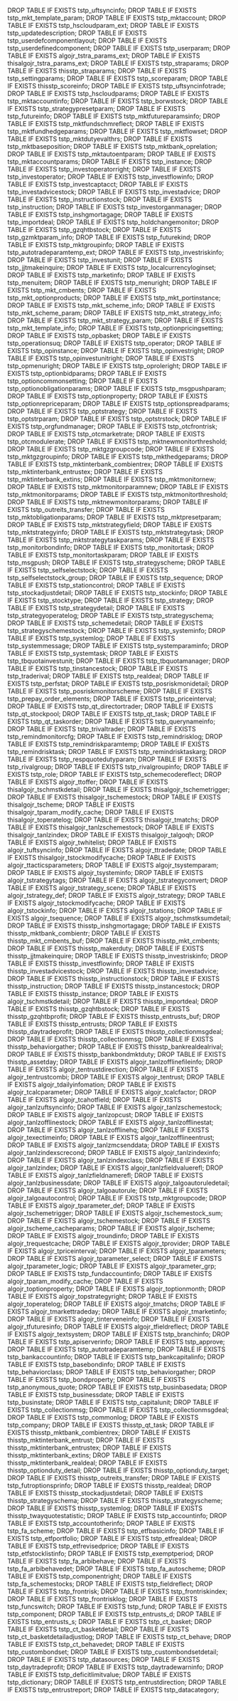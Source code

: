 DROP TABLE IF EXISTS tstp_uftsyncinfo;
DROP TABLE IF EXISTS tstp_mkt_template_param;
DROP TABLE IF EXISTS tstp_mktaccount;
DROP TABLE IF EXISTS tstp_hscloudparam_ext;
DROP TABLE IF EXISTS tstp_updatedescription;
DROP TABLE IF EXISTS tstp_userdefcomponentlayout;
DROP TABLE IF EXISTS tstp_userdefinedcomponent;
DROP TABLE IF EXISTS tstp_userparam;
DROP TABLE IF EXISTS algojr_tstra_params_ext;
DROP TABLE IF EXISTS thisalgojr_tstra_params_ext;
DROP TABLE IF EXISTS tstp_straparams;
DROP TABLE IF EXISTS thisstp_straparams;
DROP TABLE IF EXISTS tstp_settingparams;
DROP TABLE IF EXISTS tstp_scoreparam;
DROP TABLE IF EXISTS thisstp_scoreinfo;
DROP TABLE IF EXISTS tstp_uftsyncinfotrade;
DROP TABLE IF EXISTS tstp_hscloudparams;
DROP TABLE IF EXISTS tstp_mktaccountinfo;
DROP TABLE IF EXISTS tstp_borwstock;
DROP TABLE IF EXISTS tstp_strategypresetparam;
DROP TABLE IF EXISTS tstp_futureinfo;
DROP TABLE IF EXISTS tstp_mktfutureparamsinfo;
DROP TABLE IF EXISTS tstp_mktfundschmreflect;
DROP TABLE IF EXISTS tstp_mktfundhedgeparams;
DROP TABLE IF EXISTS tstp_mktflowset;
DROP TABLE IF EXISTS tstp_mktdutyevalthrs;
DROP TABLE IF EXISTS tstp_mktbaseposition;
DROP TABLE IF EXISTS tstp_mktbank_oprelation;
DROP TABLE IF EXISTS tstp_mktautoentparam;
DROP TABLE IF EXISTS tstp_mktaccountparams;
DROP TABLE IF EXISTS tstp_instance;
DROP TABLE IF EXISTS tstp_investoperatorright;
DROP TABLE IF EXISTS tstp_investoperator;
DROP TABLE IF EXISTS tstp_investflowinfo;
DROP TABLE IF EXISTS tstp_investcaptacct;
DROP TABLE IF EXISTS tstp_investadvicestock;
DROP TABLE IF EXISTS tstp_investadvice;
DROP TABLE IF EXISTS tstp_instructionstock;
DROP TABLE IF EXISTS tstp_instruction;
DROP TABLE IF EXISTS tstp_investorganmanager;
DROP TABLE IF EXISTS tstp_inshgmortagage;
DROP TABLE IF EXISTS tstp_importdeal;
DROP TABLE IF EXISTS tstp_holdchangemonitor;
DROP TABLE IF EXISTS tstp_gzqhtbstock;
DROP TABLE IF EXISTS tstp_gzmktparam_info;
DROP TABLE IF EXISTS tstp_futurekind;
DROP TABLE IF EXISTS tstp_mktgroupinfo;
DROP TABLE IF EXISTS tstp_autotradeparamtemp_ext;
DROP TABLE IF EXISTS tstp_investriskinfo;
DROP TABLE IF EXISTS tstp_investunit;
DROP TABLE IF EXISTS tstp_jjtmakeinquire;
DROP TABLE IF EXISTS tstp_localcurrencyloginset;
DROP TABLE IF EXISTS tstp_marketinfo;
DROP TABLE IF EXISTS tstp_menuitem;
DROP TABLE IF EXISTS tstp_menuright;
DROP TABLE IF EXISTS tstp_mkt_cmbents;
DROP TABLE IF EXISTS tstp_mkt_optionproducts;
DROP TABLE IF EXISTS tstp_mkt_portinstance;
DROP TABLE IF EXISTS tstp_mkt_scheme_info;
DROP TABLE IF EXISTS tstp_mkt_scheme_param;
DROP TABLE IF EXISTS tstp_mkt_strategy_info;
DROP TABLE IF EXISTS tstp_mkt_strategy_param;
DROP TABLE IF EXISTS tstp_mkt_template_info;
DROP TABLE IF EXISTS tstp_optionpricingsetting;
DROP TABLE IF EXISTS tstp_opbasket;
DROP TABLE IF EXISTS tstp_operationsuq;
DROP TABLE IF EXISTS tstp_operator;
DROP TABLE IF EXISTS tstp_opinstance;
DROP TABLE IF EXISTS tstp_opinvestright;
DROP TABLE IF EXISTS tstp_opinvestunitright;
DROP TABLE IF EXISTS tstp_opmenuright;
DROP TABLE IF EXISTS tstp_oproleright;
DROP TABLE IF EXISTS tstp_optionbidparams;
DROP TABLE IF EXISTS tstp_optioncommonsetting;
DROP TABLE IF EXISTS tstp_optionobligationparams;
DROP TABLE IF EXISTS tstp_msgpushparam;
DROP TABLE IF EXISTS tstp_optionproperty;
DROP TABLE IF EXISTS tstp_optionrepriceparam;
DROP TABLE IF EXISTS tstp_optionspreadparams;
DROP TABLE IF EXISTS tstp_optstrategy;
DROP TABLE IF EXISTS tstp_optstrparam;
DROP TABLE IF EXISTS tstp_optstrstock;
DROP TABLE IF EXISTS tstp_orgfundmanager;
DROP TABLE IF EXISTS tstp_otcfrontrisk;
DROP TABLE IF EXISTS tstp_otcmarketrate;
DROP TABLE IF EXISTS tstp_otcmodulerate;
DROP TABLE IF EXISTS tstp_mktnewmonitorthreshold;
DROP TABLE IF EXISTS tstp_mktgzgroupcode;
DROP TABLE IF EXISTS tstp_mktgzgroupinfo;
DROP TABLE IF EXISTS tstp_mkthedgeparams;
DROP TABLE IF EXISTS tstp_mktinterbank_combientrex;
DROP TABLE IF EXISTS tstp_mktinterbank_entrustex;
DROP TABLE IF EXISTS tstp_mktinterbank_extins;
DROP TABLE IF EXISTS tstp_mktmonitornew;
DROP TABLE IF EXISTS tstp_mktmonitorparamnew;
DROP TABLE IF EXISTS tstp_mktmonitorparams;
DROP TABLE IF EXISTS tstp_mktmonitorthreshold;
DROP TABLE IF EXISTS tstp_mktnewmonitorparams;
DROP TABLE IF EXISTS tstp_outreits_transfer;
DROP TABLE IF EXISTS tstp_mktobligationparams;
DROP TABLE IF EXISTS tstp_mktpresetparam;
DROP TABLE IF EXISTS tstp_mktstrategyfield;
DROP TABLE IF EXISTS tstp_mktstrategyinfo;
DROP TABLE IF EXISTS tstp_mktstrategytask;
DROP TABLE IF EXISTS tstp_mktstrategytaskparams;
DROP TABLE IF EXISTS tstp_monitorbondinfo;
DROP TABLE IF EXISTS tstp_monitortask;
DROP TABLE IF EXISTS tstp_monitortaskparam;
DROP TABLE IF EXISTS tstp_msgpush;
DROP TABLE IF EXISTS tstp_strategyscheme;
DROP TABLE IF EXISTS tstp_selfselectstock;
DROP TABLE IF EXISTS tstp_selfselectstock_group;
DROP TABLE IF EXISTS tstp_sequence;
DROP TABLE IF EXISTS tstp_stationcontrol;
DROP TABLE IF EXISTS tstp_stockadjustdetail;
DROP TABLE IF EXISTS tstp_stockinfo;
DROP TABLE IF EXISTS tstp_stocktype;
DROP TABLE IF EXISTS tstp_strategy;
DROP TABLE IF EXISTS tstp_strategydetail;
DROP TABLE IF EXISTS tstp_strategyoperatelog;
DROP TABLE IF EXISTS tstp_strategyschema;
DROP TABLE IF EXISTS tstp_schemedetail;
DROP TABLE IF EXISTS tstp_strategyschemestock;
DROP TABLE IF EXISTS tstp_systeminfo;
DROP TABLE IF EXISTS tstp_systemlog;
DROP TABLE IF EXISTS tstp_systemmessage;
DROP TABLE IF EXISTS tstp_systemparaminfo;
DROP TABLE IF EXISTS tstp_systemtask;
DROP TABLE IF EXISTS tstp_tbquotainvestunit;
DROP TABLE IF EXISTS tstp_tbquotamanager;
DROP TABLE IF EXISTS tstp_tinstancestock;
DROP TABLE IF EXISTS tstp_traderival;
DROP TABLE IF EXISTS tstp_realdeal;
DROP TABLE IF EXISTS tstp_perfstat;
DROP TABLE IF EXISTS tstp_posriskmonidetail;
DROP TABLE IF EXISTS tstp_posriskmonitorscheme;
DROP TABLE IF EXISTS tstp_prepay_order_elements;
DROP TABLE IF EXISTS tstp_priceinterval;
DROP TABLE IF EXISTS tstp_qt_directortrader;
DROP TABLE IF EXISTS tstp_qt_stockpool;
DROP TABLE IF EXISTS tstp_qt_task;
DROP TABLE IF EXISTS tstp_qt_taskorder;
DROP TABLE IF EXISTS tstp_querynameinfo;
DROP TABLE IF EXISTS tstp_trivaltrader;
DROP TABLE IF EXISTS tstp_remindmonitorcfg;
DROP TABLE IF EXISTS tstp_remindrisklog;
DROP TABLE IF EXISTS tstp_remindriskparamtemp;
DROP TABLE IF EXISTS tstp_remindrisktask;
DROP TABLE IF EXISTS tstp_remindrisktaskarg;
DROP TABLE IF EXISTS tstp_respquotedutyparam;
DROP TABLE IF EXISTS tstp_rivalgroup;
DROP TABLE IF EXISTS tstp_rivalgroupinfo;
DROP TABLE IF EXISTS tstp_role;
DROP TABLE IF EXISTS tstp_schemecodereflect;
DROP TABLE IF EXISTS algojr_ttoffer;
DROP TABLE IF EXISTS thisalgojr_tschmstkdetail;
DROP TABLE IF EXISTS thisalgojr_tschemetrigger;
DROP TABLE IF EXISTS thisalgojr_tschemestock;
DROP TABLE IF EXISTS thisalgojr_tscheme;
DROP TABLE IF EXISTS thisalgojr_tparam_modify_cache;
DROP TABLE IF EXISTS thisalgojr_toperatelog;
DROP TABLE IF EXISTS thisalgojr_tmatchs;
DROP TABLE IF EXISTS thisalgojr_tanlzschemestock;
DROP TABLE IF EXISTS thisalgojr_tanlzindex;
DROP TABLE IF EXISTS thisalgojr_talgoqh;
DROP TABLE IF EXISTS algojr_twhitelist;
DROP TABLE IF EXISTS algojr_tuftsyncinfo;
DROP TABLE IF EXISTS algojr_ttradedate;
DROP TABLE IF EXISTS thisalgojr_tstockmodifycache;
DROP TABLE IF EXISTS algojr_ttacticsparameters;
DROP TABLE IF EXISTS algojr_tsystemparam;
DROP TABLE IF EXISTS algojr_tsysteminfo;
DROP TABLE IF EXISTS algojr_tstrategytags;
DROP TABLE IF EXISTS algojr_tstrategyconvert;
DROP TABLE IF EXISTS algojr_tstrategy_scene;
DROP TABLE IF EXISTS algojr_tstrategy_def;
DROP TABLE IF EXISTS algojr_tstrategy;
DROP TABLE IF EXISTS algojr_tstockmodifycache;
DROP TABLE IF EXISTS algojr_tstockinfo;
DROP TABLE IF EXISTS algojr_tstations;
DROP TABLE IF EXISTS algojr_tsequence;
DROP TABLE IF EXISTS algojr_tschmstksumdetail;
DROP TABLE IF EXISTS thisstp_inshgmortagage;
DROP TABLE IF EXISTS thisstp_mktbank_combientr;
DROP TABLE IF EXISTS thisstp_mkt_cmbents_buf;
DROP TABLE IF EXISTS thisstp_mkt_cmbents;
DROP TABLE IF EXISTS thisstp_makerduty;
DROP TABLE IF EXISTS thisstp_jjtmakeinquire;
DROP TABLE IF EXISTS thisstp_investriskinfo;
DROP TABLE IF EXISTS thisstp_investflowinfo;
DROP TABLE IF EXISTS thisstp_investadvicestock;
DROP TABLE IF EXISTS thisstp_investadvice;
DROP TABLE IF EXISTS thisstp_instructionstock;
DROP TABLE IF EXISTS thisstp_instruction;
DROP TABLE IF EXISTS thisstp_instancestock;
DROP TABLE IF EXISTS thisstp_instance;
DROP TABLE IF EXISTS algojr_tschmstkdetail;
DROP TABLE IF EXISTS thisstp_importdeal;
DROP TABLE IF EXISTS thisstp_gzqhtbstock;
DROP TABLE IF EXISTS thisstp_gzqhtbprofit;
DROP TABLE IF EXISTS thisstp_entrusts_buf;
DROP TABLE IF EXISTS thisstp_entrusts;
DROP TABLE IF EXISTS thisstp_daytradeprofit;
DROP TABLE IF EXISTS thisstp_collectionmsgdeal;
DROP TABLE IF EXISTS thisstp_collectionmsg;
DROP TABLE IF EXISTS thisstp_behaviorgather;
DROP TABLE IF EXISTS thisstp_bankrealdealrival;
DROP TABLE IF EXISTS thisstp_bankbondmktduty;
DROP TABLE IF EXISTS thisstp_assetday;
DROP TABLE IF EXISTS algojr_tanlzofflinefileinfo;
DROP TABLE IF EXISTS algojr_tentrustdirection;
DROP TABLE IF EXISTS algojr_tentrustcombi;
DROP TABLE IF EXISTS algojr_tentrust;
DROP TABLE IF EXISTS algojr_tdailyinfomation;
DROP TABLE IF EXISTS algojr_tcalcparameter;
DROP TABLE IF EXISTS algojr_tcalcfactor;
DROP TABLE IF EXISTS algojr_tcahotfield;
DROP TABLE IF EXISTS algojr_tanlzuftsyncinfo;
DROP TABLE IF EXISTS algojr_tanlzschemestock;
DROP TABLE IF EXISTS algojr_tanlzopcust;
DROP TABLE IF EXISTS algojr_tanlzofflinestock;
DROP TABLE IF EXISTS algojr_tanlzofflinestat;
DROP TABLE IF EXISTS algojr_tanlzofflinehq;
DROP TABLE IF EXISTS algojr_texectimeinfo;
DROP TABLE IF EXISTS algojr_tanlzofflineentrust;
DROP TABLE IF EXISTS algojr_tanlzmcsenddata;
DROP TABLE IF EXISTS algojr_tanlzindexscrecond;
DROP TABLE IF EXISTS algojr_tanlzindexinfo;
DROP TABLE IF EXISTS algojr_tanlzindexclass;
DROP TABLE IF EXISTS algojr_tanlzindex;
DROP TABLE IF EXISTS algojr_tanlzfieldvaluerefl;
DROP TABLE IF EXISTS algojr_tanlzfieldnamerefl;
DROP TABLE IF EXISTS algojr_tanlzbusinessdate;
DROP TABLE IF EXISTS algojr_talgoautoruledetail;
DROP TABLE IF EXISTS algojr_talgoautorule;
DROP TABLE IF EXISTS algojr_talgoautocontrol;
DROP TABLE IF EXISTS tstp_mktgroupcode;
DROP TABLE IF EXISTS algojr_tparameter_def;
DROP TABLE IF EXISTS algojr_tschemetrigger;
DROP TABLE IF EXISTS algojr_tschemestock_sum;
DROP TABLE IF EXISTS algojr_tschemestock;
DROP TABLE IF EXISTS algojr_tscheme_cacheparams;
DROP TABLE IF EXISTS algojr_tscheme;
DROP TABLE IF EXISTS algojr_troundinfo;
DROP TABLE IF EXISTS algojr_trequestcache;
DROP TABLE IF EXISTS algojr_tprovider;
DROP TABLE IF EXISTS algojr_tpriceinterval;
DROP TABLE IF EXISTS algojr_tparameters;
DROP TABLE IF EXISTS algojr_tparameter_select;
DROP TABLE IF EXISTS algojr_tparameter_logic;
DROP TABLE IF EXISTS algojr_tparameter_grp;
DROP TABLE IF EXISTS tstp_fundaccountinfo;
DROP TABLE IF EXISTS algojr_tparam_modify_cache;
DROP TABLE IF EXISTS algojr_toptionproperty;
DROP TABLE IF EXISTS algojr_toptionmonth;
DROP TABLE IF EXISTS algojr_topstrategyright;
DROP TABLE IF EXISTS algojr_toperatelog;
DROP TABLE IF EXISTS algojr_tmatchs;
DROP TABLE IF EXISTS algojr_tmarkettradeday;
DROP TABLE IF EXISTS algojr_tmarketinfo;
DROP TABLE IF EXISTS algojr_tinterveneinfo;
DROP TABLE IF EXISTS algojr_tfuturesinfo;
DROP TABLE IF EXISTS algojr_tfieldreflect;
DROP TABLE IF EXISTS algojr_textsystem;
DROP TABLE IF EXISTS tstp_branchinfo;
DROP TABLE IF EXISTS tstp_apiserverinfo;
DROP TABLE IF EXISTS tstp_approve;
DROP TABLE IF EXISTS tstp_autotradeparamtemp;
DROP TABLE IF EXISTS tstp_bankaccountinfo;
DROP TABLE IF EXISTS tstp_bankcapitalinfo;
DROP TABLE IF EXISTS tstp_basebondinfo;
DROP TABLE IF EXISTS tstp_behaviorclass;
DROP TABLE IF EXISTS tstp_behaviorgather;
DROP TABLE IF EXISTS tstp_bondproperty;
DROP TABLE IF EXISTS tstp_anonymous_quote;
DROP TABLE IF EXISTS tstp_businbasedata;
DROP TABLE IF EXISTS tstp_businessdate;
DROP TABLE IF EXISTS tstp_businstate;
DROP TABLE IF EXISTS tstp_capitalunit;
DROP TABLE IF EXISTS tstp_collectionmsg;
DROP TABLE IF EXISTS tstp_collectionmsgdeal;
DROP TABLE IF EXISTS tstp_commonlog;
DROP TABLE IF EXISTS tstp_company;
DROP TABLE IF EXISTS thisstp_qt_task;
DROP TABLE IF EXISTS thisstp_mktbank_combientrex;
DROP TABLE IF EXISTS thisstp_mktinterbank_entrust;
DROP TABLE IF EXISTS thisstp_mktinterbank_entrustex;
DROP TABLE IF EXISTS thisstp_mktinterbank_extins;
DROP TABLE IF EXISTS thisstp_mktinterbank_realdeal;
DROP TABLE IF EXISTS thisstp_optionduty_detail;
DROP TABLE IF EXISTS thisstp_optionduty_target;
DROP TABLE IF EXISTS thisstp_outreits_transfer;
DROP TABLE IF EXISTS tstp_futroptionsprinfo;
DROP TABLE IF EXISTS thisstp_realdeal;
DROP TABLE IF EXISTS thisstp_stockadjustdetail;
DROP TABLE IF EXISTS thisstp_strategyschema;
DROP TABLE IF EXISTS thisstp_strategyscheme;
DROP TABLE IF EXISTS thisstp_systemlog;
DROP TABLE IF EXISTS thisstp_twayquotestatistic;
DROP TABLE IF EXISTS tstp_accountinfo;
DROP TABLE IF EXISTS tstp_accountotherinfo;
DROP TABLE IF EXISTS tstp_fa_scheme;
DROP TABLE IF EXISTS tstp_etfbasicinfo;
DROP TABLE IF EXISTS tstp_etfportfolio;
DROP TABLE IF EXISTS tstp_etfrealdeal;
DROP TABLE IF EXISTS tstp_etfrevisedprice;
DROP TABLE IF EXISTS tstp_etfstocklistinfo;
DROP TABLE IF EXISTS tstp_exemptperiod;
DROP TABLE IF EXISTS tstp_fa_arbibehave;
DROP TABLE IF EXISTS tstp_fa_arbibehavedet;
DROP TABLE IF EXISTS tstp_fa_autoscheme;
DROP TABLE IF EXISTS tstp_componentright;
DROP TABLE IF EXISTS tstp_fa_schemestocks;
DROP TABLE IF EXISTS tstp_fieldreflect;
DROP TABLE IF EXISTS tstp_frontrisk;
DROP TABLE IF EXISTS tstp_frontriskindex;
DROP TABLE IF EXISTS tstp_frontrisklog;
DROP TABLE IF EXISTS tstp_funcswitch;
DROP TABLE IF EXISTS tstp_fund;
DROP TABLE IF EXISTS tstp_component;
DROP TABLE IF EXISTS tstp_entrusts_d;
DROP TABLE IF EXISTS tstp_entrusts_s;
DROP TABLE IF EXISTS tstp_ct_basket;
DROP TABLE IF EXISTS tstp_ct_basketdetail;
DROP TABLE IF EXISTS tstp_ct_basketdetailadjustlog;
DROP TABLE IF EXISTS tstp_ct_behave;
DROP TABLE IF EXISTS tstp_ct_behavedet;
DROP TABLE IF EXISTS tstp_custombondset;
DROP TABLE IF EXISTS tstp_custombondsetdetail;
DROP TABLE IF EXISTS tstp_datasources;
DROP TABLE IF EXISTS tstp_daytradeprofit;
DROP TABLE IF EXISTS tstp_daytradewarninfo;
DROP TABLE IF EXISTS tstp_deficitlimitvalue;
DROP TABLE IF EXISTS tstp_dictionary;
DROP TABLE IF EXISTS tstp_entrustdirection;
DROP TABLE IF EXISTS tstp_entrustreport;
DROP TABLE IF EXISTS tstp_datacategory;